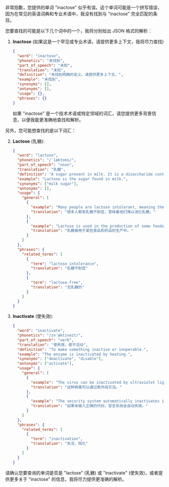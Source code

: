 非常抱歉，您提供的单词 "inactose" 似乎有误。这个单词可能是一个拼写错误，因为在常见的英语词典和专业术语中，我没有找到与 "inactose" 完全匹配的条目。

您要查找的可能是以下几个词中的一个，我将分别给出 JSON 格式的解析：

1.  **Inactose** (如果这是一个罕见或专业术语，请提供更多上下文，我将尽力查找)

    ```json
    {
      "word": "inactose",
      "phonetics": "未找到",
      "part_of_speech": "未知",
      "translation": "未知",
      "definition": "未找到明确的定义。请提供更多上下文。",
      "example": "未找到",
      "synonyms": [],
      "antonyms": [],
      "usage": {},
      "phrases": {}
    }
    ```

    如果 "inactose" 是一个技术术语或特定领域的词汇，请您提供更多背景信息，以便我能更准确地查找和解析。

另外，您可能想查找的是以下词汇：

2.  **Lactose** (乳糖):

    ```json
    {
      "word": "lactose",
      "phonetics": "/ˈlæktoʊs/",
      "part_of_speech": "noun",
      "translation": "乳糖",
      "definition": "A sugar present in milk. It is a disaccharide containing glucose and galactose units.",
      "example": "Lactose is the sugar found in milk.",
      "synonyms": ["milk sugar"],
      "antonyms": [],
      "usage": {
        "general": [
          {
            "example": "Many people are lactose intolerant, meaning they have difficulty digesting lactose.",
            "translation": "很多人都有乳糖不耐症，意味着他们难以消化乳糖。"
          },
          {
            "example": "Lactose is used in the production of some foods and pharmaceuticals.",
            "translation": "乳糖被用于某些食品和药品的生产中。"
          }
        ]
      },
      "phrases": {
        "related_terms": [
          {
            "term": "lactose intolerance",
            "translation": "乳糖不耐症"
          },
          {
            "term": "lactose-free",
            "translation": "无乳糖的"
          }
        ]
      }
    }
    ```

3.  **Inactivate** (使失效):

    ```json
    {
      "word": "inactivate",
      "phonetics": "/ɪnˈæktɪveɪt/",
      "part_of_speech": "verb",
      "translation": "使失效，使不活动",
      "definition": "To make something inactive or inoperable.",
      "example": "The enzyme is inactivated by heating.",
      "synonyms": ["deactivate", "disable"],
      "antonyms": ["activate"],
      "usage": {
        "general": [
          {
            "example": "The virus can be inactivated by ultraviolet light.",
            "translation": "这种病毒可以通过紫外线灭活。"
          },
          {
            "example": "The security system automatically inactivates if the correct code is not entered.",
            "translation": "如果未输入正确的代码，安全系统会自动失效。"
          }
        ]
      },
      "phrases": {
        "related_terms": [
          {
            "term": "inactivation",
            "translation": "失活，钝化"
          }
        ]
      }
    }
    ```

请确认您要查询的单词是否是 "lactose" (乳糖) 或 "inactivate" (使失效)，或者提供更多关于 "inactose" 的信息，我将尽力提供更准确的解析。
 